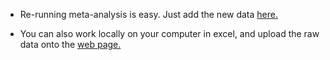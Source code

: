 - Re-running meta-analysis is easy. Just add the new data [here.](https://openmetaanalysis.ocpu.io/home/www/editor.html) 

- You can also work locally on your computer in excel, and upload the raw data onto the [web page.](https://openmetaanalysis.ocpu.io/home/www/editor.html)
